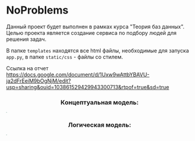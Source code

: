 # NoProblems
Данный проект будет выполнен в рамках курса "Теория баз данных". Целью проекта является создание сервиса по подбору людей для решения задач.

В папке `templates` находятся все html файлы, необходимые для запуска `app.py`, в папке `static/css` - файлы со стилем.

Ссылка на отчет https://docs.google.com/document/d/1Uxw9wAttbYBAVU-ja2dFrEeiM9bOgNjM/edit?usp=sharing&ouid=103861529429943300713&rtpof=true&sd=true

### <p align=center> Концептуальная модель: </p>
<img src="https://github.com/ulvivl/NoProblems/blob/main/img/ERD.png" style="zoom:10%;" />

### <p align=center> Логическая модель: </p>
<img src="https://github.com/ulvivl/NoProblems/blob/main/img/TRD.png" style="zoom:10%;" />
